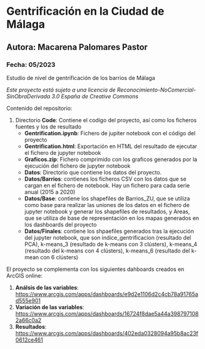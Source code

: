 # Gentrificación en la Ciudad de Málaga
## Autora: Macarena Palomares Pastor
### Fecha: 05/2023

Estudio de nivel de gentrificación de los barrios de Málaga

*Este proyecto está sujeto a una licencia de Reconocimiento-NoComercial-SinObraDerivada 3.0 España de Creative Commons*

Contenido del repositorio:
  1. Directorio **Code**: Contiene el codigo del proyecto, así como los ficheros fuentes y los de resultado
     - **Gentrification.ipynb**: Fichero de jupiter notebook con el código del proyecto
     - **Gentrification.html**: Exportación en HTML del resultado de ejecutar el fichero de jupyter notebook
     - **Graficos.zip**: Fichero comprimido con los graficos generados por la ejecución del fichero de jupyter notebook
     - **Datos**: Directorio que contiene los datos del proyecto. 
     - **Datos/Barrios**: contienes los ficheros CSV con los datos que se cargan en el fichero de notebook. Hay un fichero para cada serie anual (2015 a 2020)
     - **Datos/Base**: contiene los shapefiles de Barrios_ZU, que se utiliza como base para realizar las uniones de los datos en el fichero de jupyter notebook y generar los shapefiles de resultados, y Areas, que se utiliza de base de representación en los mapas generados en los dashboards del proyecto
     - **Datos/Finales**: contiene los shpaefiles generados tras la ejecución del jupyter notebook, que son indice_gentrificacion (resultado del PCA), k-means_3 (resultado de k-means con 3 clústers), k-means_4 (resultado del k-means con 4 clústers), k-means_6 (resultado del k-mean con 6 clústers)

El proyecto se complementa con los siguientes dahboards creados en ArcGIS online:
1. **Análsis de las variables**: https://www.arcgis.com/apps/dashboards/e9d2e1106d2c4cb78a91765ad555e901
2. **Variación de las variables**: https://www.arcgis.com/apps/dashboards/16724f8dae5a44a3987971082a66c0a2
3. **Resultados**: https://www.arcgis.com/apps/dashboards/402eda0328094a95b8ac23f0612ce461
       
    
  
